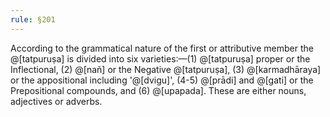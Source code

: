 ```yaml
---
rule: §201
---
```


According to the grammatical nature of the first or attributive member the @[tatpuruṣa] is divided into six varieties:—(1) @[tatpuruṣa] proper or the Inflectional, (2) @[nañ] or the Negative @[tatpuruṣa], (3) @[karmadhāraya] or the appositional including '@[dvigu]', (4-5) @[prādi] and @[gati] or the Prepositional compounds, and (6) @[upapada]. These are either nouns, adjectives or adverbs.